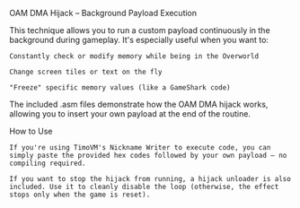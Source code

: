 
OAM DMA Hijack – Background Payload Execution

This technique allows you to run a custom payload continuously in the background during gameplay. It's especially useful  when you want to:

    Constantly check or modify memory while being in the Overworld

    Change screen tiles or text on the fly

    "Freeze" specific memory values (like a GameShark code)

The included .asm files demonstrate how the OAM DMA hijack works, allowing you to insert your own payload at the end of the routine.

How to Use

    If you're using TimoVM's Nickname Writer to execute code, you can simply paste the provided hex codes followed by your own payload — no compiling required.

    If you want to stop the hijack from running, a hijack unloader is also included. Use it to cleanly disable the loop (otherwise, the effect stops only when the game is reset).
